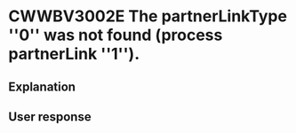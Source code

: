 # CWWBV3002E The partnerLinkType ''0'' was not found (process partnerLink ''1'').

## Explanation

## User response
